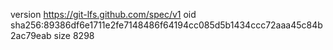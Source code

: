 version https://git-lfs.github.com/spec/v1
oid sha256:89386df6e1711e2fe7148486f64194cc085d5b1434ccc72aaa45c84b2ac79eab
size 8298
